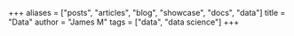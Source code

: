 +++
aliases = ["posts", "articles", "blog", "showcase", "docs", "data"]
title = "Data"
author = "James M"
tags = ["data", "data science"]
+++
